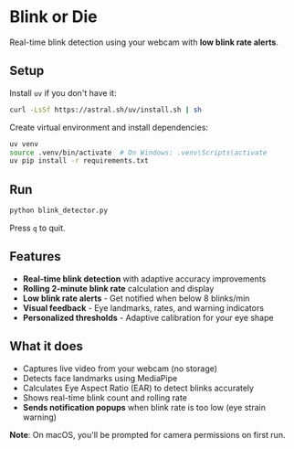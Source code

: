 # Blink or Die

Real-time blink detection using your webcam with **low blink rate alerts**.

## Setup

Install `uv` if you don't have it:
```bash
curl -LsSf https://astral.sh/uv/install.sh | sh
```

Create virtual environment and install dependencies:
```bash
uv venv
source .venv/bin/activate  # On Windows: .venv\Scripts\activate
uv pip install -r requirements.txt
```

## Run

```bash
python blink_detector.py
```

Press `q` to quit.

## Features

- **Real-time blink detection** with adaptive accuracy improvements
- **Rolling 2-minute blink rate** calculation and display
- **Low blink rate alerts** - Get notified when below 8 blinks/min
- **Visual feedback** - Eye landmarks, rates, and warning indicators
- **Personalized thresholds** - Adaptive calibration for your eye shape

## What it does

- Captures live video from your webcam (no storage)
- Detects face landmarks using MediaPipe
- Calculates Eye Aspect Ratio (EAR) to detect blinks accurately
- Shows real-time blink count and rolling rate
- **Sends notification popups** when blink rate is too low (eye strain warning)

**Note**: On macOS, you'll be prompted for camera permissions on first run. 